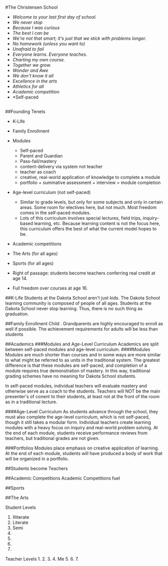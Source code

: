 #The Christensen School

* *Welcome to your last first day of school.*
* *We never stop*
* *Because I was curious*
* *The best I can be*
* *We're not that smart; it's just that we stick with problems longer.*
* *No homework (unless you want to)*
* *Unafraid to fail*
* *Everyone learns. Everyone teaches.*
* *Charting my own course.*
* *Together we grow.*
* *Wonder and Awe*
* *We don't know it all*
* *Excellence in the arts*
* *Athletics for all*
* *Academic competition*
* *Self-paced

##

##Founding Tenets
* K-Life
* Family Enrollment
* Modules
  * Self-paced
  * Parent and Guardian
  * Pass-fail/mastery
  * content-delivery via system not teacher
  * teacher as coach
  * creative, real-world application of knowledge to complete a module
  * portfolio + summative assessment + interview = module completion
  
* Age-level curriculum (not self-paced)
  * Similar to grade levels, but only for some subjects and only in certain areas. Some room for electives here, but not much. Most freedom comes in the self-paced modules.
  * Lots of this curriculum involves special lectures, field trips, inquiry-based learning, etc. Because learning content is not the focus here, this curriculum offers the best of what the current model hopes to be.
* Academic competitions
* The Arts (for all ages)
* Sports (for all ages)
* Right of passage: students become teachers conferring real credit at age 14.
* Full freedom over courses at age 16.


##K-Life
Students at the Dakota School aren't just kids. The Dakota School learning community is composed of people of all ages. Students at the Dakota School never stop learning. Thus, there is no such thing as graduation.

##Family Enrollment
Child . Grandparents are highly encouraged to enroll as well if possible. The achievement requirements for adults will be less than students

##Academics
###Modules and Age-Level Curriculum
Academics are split between self-paced modules and age-level curriculum.
####Modules
Modules are much shorter than courses and in some ways are more similar to what might be referred to as units in the traditional system. The greatest difference is that these modules are self-paced, and completion of a module requires true demonstration of mastery. In this way, traditional grading schemes have no meaning for Dakota School students.

In self-paced modules, individual teachers will evaluate mastery and otherwise serve as a coach to the students. Teachers will NOT be the main presenter's of conent to their students, at least not at the front of the room as in a traditional lecture.

####Age-Level Curriculum
As students advance through the school, they must also complete the age-level curriculum, which is not self-paced, though it still takes a modular form. Individual teachers create learning modules with a heavy focus on inquiry and real-world problem solving. At the end of each module, students receive performance reviews from teachers, but traditional grades are not given.

###Portfolios
Modules place emphasis on creative application of learning. At the end of each module, students will have produced a body of work that will be organized in a portfolio.

##Students become Teachers



##Academic Competitions
Academic Competitions fuel 


##Sports


##The Arts






Student Levels
1. Illiterate
2. Literate
3. Semi
4. 
5. 
6. 
7. 

Teacher Levels
1.
2. 
3. 
4. Me
5. 
6.
7. 

